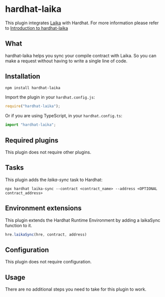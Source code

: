 # hardhat-laika
This plugin integrates [Laika](https://getlaika.app) with Hardhat. For more information please refer to [Introduction to hardhat-laika](https://medium.com/laika-lab/introduction-to-hardhat-laika-45929073a4a2)

## What

hardhat-laika helps you sync your compile contract with Laika. So you can make a request without having to write a single line of code.

## Installation

```bash
npm install hardhat-laika
```

Import the plugin in your `hardhat.config.js`:

```js
require("hardhat-laika");
```

Or if you are using TypeScript, in your `hardhat.config.ts`:

```ts
import "hardhat-laika";
```

## Required plugins

This plugin does not require other plugins.

## Tasks

This plugin adds the _laika-sync_ task to Hardhat:
```shell
npx hardhat laika-sync --contract <contract_name> --address <OPTIONAL contract_address>
```

## Environment extensions

This plugin extends the Hardhat Runtime Environment by adding a laikaSync function to it.

```ts
hre.laikaSync(hre, contract, address)
```

## Configuration

This plugin does not require configuration.

## Usage

There are no additional steps you need to take for this plugin to work.